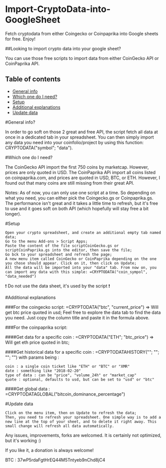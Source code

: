 # Import-CryptoData-into-GoogleSheet
Fetch cryptodata from either Coingecko or Coinpaprika into Google sheets for free. Enjoy!

##Looking to import crypto data into your google sheet?

You can use those free scripts to import data from either CoinGecko API or CoinPaprika API.

## Table of contents
* [General info](#general-info)
* [Which one do I need?](#Which-one-do-I-need?)
* [Setup](#setup)
* [Additional explanations](#Additional-explanations)
* [Update data](#Update-data)

#General info?

In order to go soft on those 2 great and free API, the script fetch all data at once in a dedicated tab in your spreadsheet. You can then simply import any data you need into your coinfolio/project by using this function: CRYPTODATA("symbol"; "data").

#Which one do I need?

The CoinGecko API import the first 750 coins by marketcap. However, prices are only quoted in USD.
The CoinPaprika APi import all coins listed on coinpaprika.com, and prices are quoted in USD, BTC, or ETH. However, I found out that many coins are still missing from their great API.

Notes:
    As of now, you can only use one script at a time. So depending on what you need, you can either pick the Coingecko.gs or Coinpaprika.gs. 
    The performance isn't great and it takes a little time to refresh, but it's free to use and it goes soft on both API (which hopefully will stay free a bit longer).

#Setup

    Open your crypto spreadsheet, and create an additional empty tab named data;
    Go to the menu Add-ons > Script Apps;
    Paste the content of the file scriptCoinGecko.gs or scriptCoinPaprika.gs into the editor, then save the file;
    Go bck to your spreadsheet and refresh the page;
    A new menu item called CoinGecko or CoinPaprika depending on the one you chose should appear. Click on it, then click on Update;
    All the data will be imported into your "data" tab. From now on, you can import any data with this simple: =CRYPTODATA("coin_sympol", "data_needed")

❗ Do not use the data sheet, it's used by the script ❗

#Additional explanations

###For the coingecko script:
=CRYPTODATA("btc", "current_price") => Will get btc price quoted in usd;
Feel free to explore the data tab to find the data you need. Just copy the column title and paste it in the formula above.

###For the coinpaprika script:

####Get data for a specific coin :
=CRYPTODATA("ETH"; "btc_price") => Will get eth price quoted in btc;

####Get historical data for a specific coin :
=CRYPTODATAHISTORY("<coin>"; "<date>"; "<type of data>"; "<quote>") with params being :

    coin : a single coin ticket like "ETH" or "BTC" or "XMR"
    date : something like "2018-02-20"
    type of data : can be "price", "volume_24h" or "market_cap"
    quote : optional, defaults to usd, but can be set to "usd" or "btc"

####Get global data :
=CRYPTODATAGLOBAL("bitcoin_dominance_percentage")

#Update data

    Click on the menu item, then on Update to refresh the data;
    Then, you need to refresh your spreadsheet. One simple way is to add a new line at the top of your sheet, and to delete it right away. This small change will refresh all data automatically.

Any issues, improvements, forks are welcomed. It is certainly not optimized, but it's working :)

If you like it, a donation is always welcome!

BTC : 37wP5rdaFgtHrEQ44M5Tntyeb9nChd8jC4

